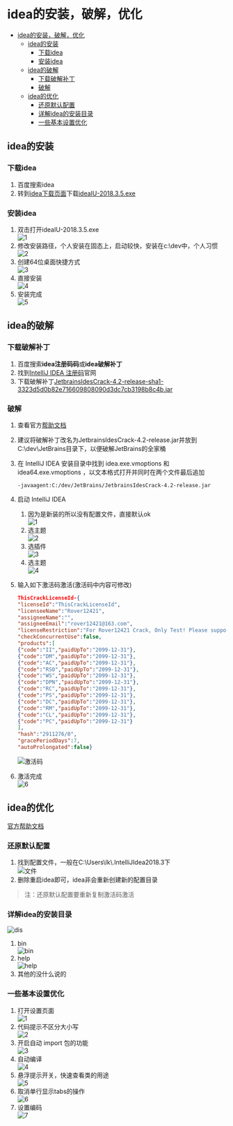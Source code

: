 # idea的安装，破解，优化

- [idea的安装，破解，优化](#idea%E7%9A%84%E5%AE%89%E8%A3%85%E7%A0%B4%E8%A7%A3%E4%BC%98%E5%8C%96)
  - [idea的安装](#idea%E7%9A%84%E5%AE%89%E8%A3%85)
    - [下载idea](#%E4%B8%8B%E8%BD%BDidea)
    - [安装idea](#%E5%AE%89%E8%A3%85idea)
  - [idea的破解](#idea%E7%9A%84%E7%A0%B4%E8%A7%A3)
    - [下载破解补丁](#%E4%B8%8B%E8%BD%BD%E7%A0%B4%E8%A7%A3%E8%A1%A5%E4%B8%81)
    - [破解](#%E7%A0%B4%E8%A7%A3)
  - [idea的优化](#idea%E7%9A%84%E4%BC%98%E5%8C%96)
    - [还原默认配置](#%E8%BF%98%E5%8E%9F%E9%BB%98%E8%AE%A4%E9%85%8D%E7%BD%AE)
    - [详解idea的安装目录](#%E8%AF%A6%E8%A7%A3idea%E7%9A%84%E5%AE%89%E8%A3%85%E7%9B%AE%E5%BD%95)
    - [一些基本设置优化](#%E4%B8%80%E4%BA%9B%E5%9F%BA%E6%9C%AC%E8%AE%BE%E7%BD%AE%E4%BC%98%E5%8C%96)

## idea的安装

### 下载idea

1. 百度搜索idea
2. 转到[idea下载页面](https://www.jetbrains.com/idea/download)下载[ideaIU-2018.3.5.exe](https://download.jetbrains.com/idea/ideaIU-2018.3.5.exe)

### 安装idea

1. 双击打开ideaIU-2018.3.5.exe  
   ![1](img/Snipaste_2019-03-25_14-40-07.png)
2. 修改安装路径，个人安装在固态上，启动较快，安装在c:\dev中，个人习惯  
   ![2](img/Snipaste_2019-03-25_14-51-08.png)
3. 创建64位桌面快捷方式  
   ![3](img/Snipaste_2019-03-25_15-04-43.png)
4. 直接安装  
   ![4](img/Snipaste_2019-03-25_15-09-52.png)
5. 安装完成  
   ![5](img/Snipaste_2019-03-25_15-18-46.png)

## idea的破解

### 下载破解补丁

1. 百度搜索**idea注册码码**或**idea破解补丁**
2. 找到[IntelliJ IDEA 注册码](http://idea.lanyus.com)官网
3. 下载破解补丁[JetbrainsIdesCrack-4.2-release-sha1-3323d5d0b82e716609808090d3dc7cb3198b8c4b.jar](http://idea.lanyus.com/jar/JetbrainsIdesCrack-4.2-release-sha1-3323d5d0b82e716609808090d3dc7cb3198b8c4b.jar)

### 破解

1. 查看官方[帮助文档](http://idea.lanyus.com/help/help.html)
2. 建议将破解补丁改名为JetbrainsIdesCrack-4.2-release.jar并放到C:\dev\JetBrains目录下，以便破解JetBrains的全家桶
3. 在 IntelliJ IDEA 安装目录中找到 idea.exe.vmoptions 和 idea64.exe.vmoptions ，以文本格式打开并同时在两个文件最后追加

   ```复制
   -javaagent:C:/dev/JetBrains/JetbrainsIdesCrack-4.2-release.jar
   ```

4. 启动 IntelliJ IDEA
    1. 因为是新装的所以没有配置文件，直接默认ok  
        ![1](img/Snipaste_2019-03-25_16-09-08.png)
    2. 选主题  
        ![2](img/Snipaste_2019-03-25_16-15-31.png)
    3. 选插件  
        ![3](img/Snipaste_2019-03-25_16-36-41.png)
    4. 选主题  
        ![4](img/Snipaste_2019-03-25_16-38-47.png)
5. 输入如下激活码激活(激活码中内容可修改)

    ```JSON
    ThisCrackLicenseId-{
    "licenseId":"ThisCrackLicenseId",
    "licenseeName":"Rover12421",
    "assigneeName":"",
    "assigneeEmail":"rover12421@163.com",
    "licenseRestriction":"For Rover12421 Crack, Only Test! Please support genuine!!!",
    "checkConcurrentUse":false,
    "products":[
    {"code":"II","paidUpTo":"2099-12-31"},
    {"code":"DM","paidUpTo":"2099-12-31"},
    {"code":"AC","paidUpTo":"2099-12-31"},
    {"code":"RS0","paidUpTo":"2099-12-31"},
    {"code":"WS","paidUpTo":"2099-12-31"},
    {"code":"DPN","paidUpTo":"2099-12-31"},
    {"code":"RC","paidUpTo":"2099-12-31"},
    {"code":"PS","paidUpTo":"2099-12-31"},
    {"code":"DC","paidUpTo":"2099-12-31"},
    {"code":"RM","paidUpTo":"2099-12-31"},
    {"code":"CL","paidUpTo":"2099-12-31"},
    {"code":"PC","paidUpTo":"2099-12-31"}
    ],
    "hash":"2911276/0",
    "gracePeriodDays":7,
    "autoProlongated":false}
    ```

    ![激活码](img/Snipaste_2019-03-25_16-20-24.png)
6. 激活完成  
    ![6](img/Snipaste_2019-03-25_16-30-16.png)

## idea的优化

[官方帮助文档](https://www.jetbrains.com/help/idea/meet-intellij-idea.html)

### 还原默认配置

1. 找到配置文件，一般在C:\Users\lk\\.IntelliJIdea2018.3下  
   ![文件](img/Snipaste_2019-03-25_17-01-06.png)
2. 删除重启idea即可，idea非会重新创建新的配置目录

>注：还原默认配置要重新复制激活码激活

### 详解idea的安装目录  

![dis](img/Snipaste_2019-03-25_17-21-31.png)

1. bin  
   ![bin](img/Snipaste_2019-03-25_17-23-37.png)
2. help  
   ![help](img/Snipaste_2019-03-25_17-25-11.png)
3. 其他的没什么说的

### 一些基本设置优化

1. 打开设置页面  
   ![1](img/Snipaste_2019-03-25_17-34-30.png)
2. 代码提示不区分大小写  
   ![2](img/Snipaste_2019-03-25_17-41-49.png)
3. 开启自动 import 包的功能  
   ![3](img/Snipaste_2019-03-25_17-51-32.png)
4. 自动编译  
   ![4](img/Snipaste_2019-03-25_17-56-54.png)
5. 悬浮提示开关，快速查看类的用途  
   ![5](img/Snipaste_2019-03-25_18-00-05.png)
6. 取消单行显示tabs的操作  
   ![6](img/Snipaste_2019-03-25_18-02-03.png)
7. 设置编码  
   ![7](img/Snipaste_2019-03-25_18-05-33.png)